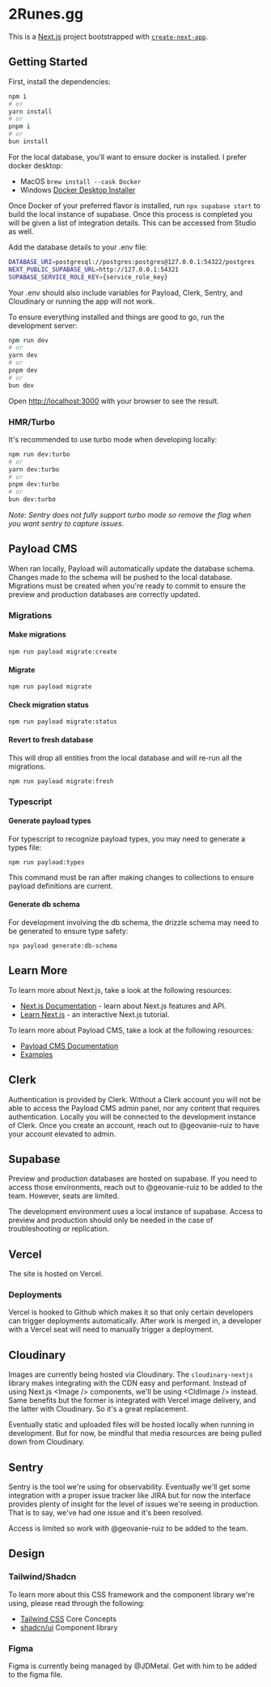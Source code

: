 # 2Runes.gg

This is a [Next.js](https://nextjs.org) project bootstrapped with [`create-next-app`](https://nextjs.org/docs/app/api-reference/cli/create-next-app).

## Getting Started

First, install the dependencies:

```bash
npm i
# or
yarn install
# or
pnpm i
# or
bun install
```

For the local database, you'll want to ensure docker is installed. I prefer docker desktop:

- MacOS `brew install --cask Docker`
- Windows [Docker Desktop Installer](https://docs.docker.com/desktop/setup/install/windows-install/)

Once Docker of your preferred flavor is installed, run `npx supabase start` to build the local instance of supabase. Once this process is completed you will be given a list of integration details. This can be accessed from Studio as well.

Add the database details to your .env file:

```bash
DATABASE_URI=postgresql://postgres:postgres@127.0.0.1:54322/postgres
NEXT_PUBLIC_SUPABASE_URL=http://127.0.0.1:54321
SUPABASE_SERVICE_ROLE_KEY={service_role_key}
```

Your .env should also include variables for Payload, Clerk, Sentry, and Cloudinary or running the app will not work.

To ensure everything installed and things are good to go, run the development server:

```bash
npm run dev
# or
yarn dev
# or
pnpm dev
# or
bun dev
```

Open [http://localhost:3000](http://localhost:3000) with your browser to see the result.

### HMR/Turbo

It's recommended to use turbo mode when developing locally:

```bash
npm run dev:turbo
# or
yarn dev:turbo
# or
pnpm dev:turbo
# or
bun dev:turbo
```

_Note: Sentry does not fully support turbo mode so remove the flag when you want sentry to capture issues._

## Payload CMS

When ran locally, Payload will automatically update the database schema. Changes made to the schema will be pushed to the local database. Migrations must be created when you're ready to commit to ensure the preview and production databases are correctly updated.

### Migrations

#### Make migrations

`npm run payload migrate:create`

#### Migrate

`npm run payload migrate`

#### Check migration status

`npm run payload migrate:status`

#### Revert to fresh database

This will drop all entities from the local database and will re-run all the migrations.

`npm run payload migrate:fresh`

### Typescript

#### Generate payload types

For typescript to recognize payload types, you may need to generate a types file:

`npm run payload:types`

This command must be ran after making changes to collections to ensure payload definitions are current.

#### Generate db schema

For development involving the db schema, the drizzle schema may need to be generated to ensure type safety:

`npx payload generate:db-schema`

## Learn More

To learn more about Next.js, take a look at the following resources:

- [Next.js Documentation](https://nextjs.org/docs) - learn about Next.js features and API.
- [Learn Next.js](https://nextjs.org/learn) - an interactive Next.js tutorial.

To learn more about Payload CMS, take a look at the following resources:

- [Payload CMS Documentation](https://payloadcms.com/docs/getting-started/what-is-payload)
- [Examples](https://github.com/payloadcms/payload/tree/main/examples)

## Clerk

Authentication is provided by Clerk. Without a Clerk account you will not be able to access the Payload CMS admin panel, nor any content that requires authentication. Locally you will be connected to the development instance of Clerk. Once you create an account, reach out to @geovanie-ruiz to have your account elevated to admin.

## Supabase

Preview and production databases are hosted on supabase. If you need to access those environments, reach out to @geovanie-ruiz to be added to the team. However, seats are limited.

The development environment uses a local instance of supabase. Access to preview and production should only be needed in the case of troubleshooting or replication.

## Vercel

The site is hosted on Vercel.

### Deployments

Vercel is hooked to Github which makes it so that only certain developers can trigger deployments automatically. After work is merged in, a developer with a Vercel seat will need to manually trigger a deployment.

## Cloudinary

Images are currently being hosted via Cloudinary. The `cloudinary-nextjs` library makes integrating with the CDN easy and performant. Instead of using Next.js \<Image /> components, we'll be using \<CldImage /> instead. Same benefits but the former is integrated with Vercel image delivery, and the latter with Cloudinary. So it's a great replacement.

Eventually static and uploaded files will be hosted locally when running in development. But for now, be mindful that media resources are being pulled down from Cloudinary.

## Sentry

Sentry is the tool we're using for observability. Eventually we'll get some integration with a proper issue tracker like JIRA but for now the interface provides plenty of insight for the level of issues we're seeing in production. That is to say, we've had one issue and it's been resolved.

Access is limited so work with @geovanie-ruiz to be added to the team.

## Design

### Tailwind/Shadcn

To learn more about this CSS framework and the component library we're using, please read through the following:

- [Tailwind CSS](https://tailwindcss.com/docs/utility-first) Core Concepts
- [shadcn/ui](https://ui.shadcn.com/docs/components/accordion) Component library

### Figma

Figma is currently being managed by @JDMetal. Get with him to be added to the figma file.

#
